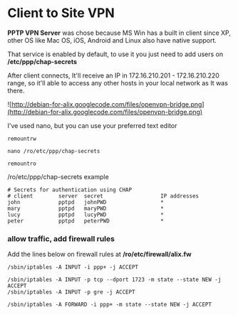 # Client to Site VPN


**PPTP VPN Server** was chose because MS Win has a built in client since XP, other OS like Mac OS, iOS, Android and Linux also have native support.

That service is enabled by default, to use it you just need to add users on **/etc/ppp/chap-secrets**

After client connects, It'll receive an IP in 172.16.210.201 - 172.16.210.220 range, so it'll able to access any other hosts in your local network as It was there.

![http://debian-for-alix.googlecode.com/files/openvpn-bridge.png](http://debian-for-alix.googlecode.com/files/openvpn-bridge.png)

I've used nano, but you can use your preferred text editor
```
remountrw

nano /ro/etc/ppp/chap-secrets

remountro
```

/ro/etc/ppp/chap-secrets example
```
# Secrets for authentication using CHAP
# client        server  secret                  IP addresses
john            pptpd   johnPWD                 *
mary            pptpd   maryPWD                 *
lucy            pptpd   lucyPWD                 *
peter           pptpd   peterPWD                *
```

### allow traffic, add firewall rules ###

Add the lines below on firewall rules at **/ro/etc/firewall/alix.fw**
```
/sbin/iptables -A INPUT -i ppp+ -j ACCEPT

/sbin/iptables -A INPUT -p tcp --dport 1723 -m state --state NEW -j ACCEPT
/sbin/iptables -A INPUT -p gre -j ACCEPT

/sbin/iptables -A FORWARD -i ppp+ -m state --state NEW -j ACCEPT
```